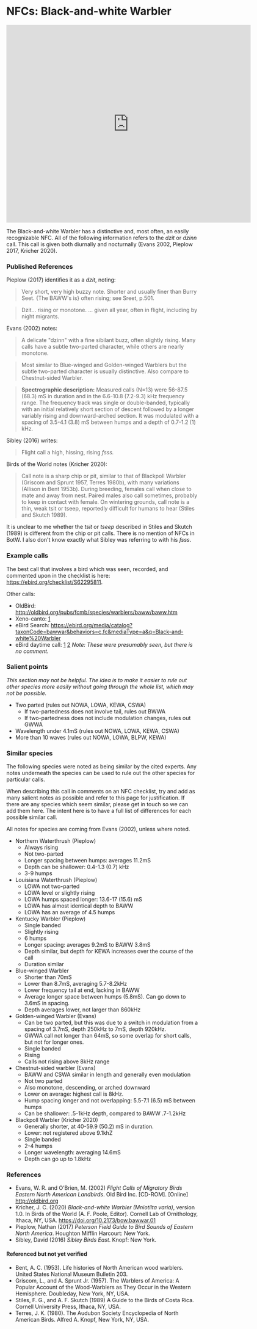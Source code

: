 # NFCs: Black-and-white Warbler

<iframe width="640" height="518" src="https://macaulaylibrary.org/asset/171075931/embed/640" frameborder="0" allowfullscreen style="width:640px;"></iframe>

The Black-and-white Warbler has a distinctive and, most often, an easily recognizable NFC. All of the following information refers to the _dzit_ or _dzinn_ call. This call is given both diurnally and nocturnally (Evans 2002, Pieplow 2017, Kricher 2020).

### Published References

Pieplow (2017) identifies it as a _dzit_, noting:

> Very short, very high buzzy note. Shorter and usually finer than Burry Seet. {The BAWW's is} often rising; see Sreet, p.501.

> Dzit... rising or monotone. ... given all year, often in flight, including by night migrants.

Evans (2002) notes:

> A delicate "dzinn" with a fine sibilant buzz, often slightly rising. Many calls have a subtle two-parted character, while others are nearly monotone.

> Most similar to Blue-winged and Golden-winged Warblers but the subtle two-parted character is usually distinctive. Also compare to Chestnut-sided Warbler.

> **Spectrographic description:** Measured calls (N=13) were 56-87.5 (68.3) mS in duration and in the 6.6-10.8 (7.2-9.3) kHz frequency range. The frequency track was single or double-banded, typically with an initial relatively short section of descent followed by a longer variably rising and downward-arched section. It was modulated with a spacing of 3.5-4.1 (3.8) mS between humps and a depth of 0.7-1.2 (1) kHz.

Sibley (2016) writes:

> Flight call a high, hissing, rising _fsss._

Birds of the World notes (Kricher 2020):

> Call note is a sharp chip or pit, similar to that of Blackpoll Warbler (Griscom and Sprunt 1957, Terres 1980b), with many variations (Allison in Bent 1953b). During breeding, females call when close to mate and away from nest. Paired males also call sometimes, probably to keep in contact with female. On wintering grounds, call note is a thin, weak tsit or tseep, reportedly difficult for humans to hear (Stiles and Skutch 1989).

It is unclear to me whether the _tsit_ or _tseep_ described in Stiles and Skutch (1989) is different from the chip or pit calls. There is no mention of NFCs in BotW. I also don't know exactly what Sibley was referring to with his _fsss_.

### Example calls

The best call that involves a bird which was seen, recorded, and commented upon in the checklist is here: https://ebird.org/checklist/S62295811.

Other calls:

- OldBird: http://oldbird.org/pubs/fcmb/species/warblers/baww/baww.htm
- Xeno-canto: [1](https://www.xeno-canto.org/550454)
- eBird Search: https://ebird.org/media/catalog?taxonCode=bawwar&behaviors=c,fc&mediaType=a&q=Black-and-white%20Warbler
- eBird daytime call: [1](https://macaulaylibrary.org/asset/234433151) [2](https://macaulaylibrary.org/asset/227148391) _Note: These were presumably seen, but there is no comment._

### Salient points

_This section may not be helpful. The idea is to make it easier to rule out other species more easily without going through the whole list, which may not be possible._

- Two parted (rules out NOWA, LOWA, KEWA, CSWA)
  - If two-partedness does not involve tail, rules out BWWA
  - If two-partedness does not include modulation changes, rules out GWWA
- Wavelength under 4.1mS (rules out NOWA, LOWA, KEWA, CSWA)
- More than 10 waves (rules out NOWA, LOWA, BLPW, KEWA)

### Similar species

The following species were noted as being similar by the cited experts. Any notes underneath the species can be used to rule out the other species for particular calls.

When describing this call in comments on an NFC checklist, try and add as many salient notes as possible and refer to this page for justification. If there are any species which seem similar, please get in touch so we can add them here. The intent here is to have a full list of differences for each possible similar call.

All notes for species are coming from Evans (2002), unless where noted.

- Northern Waterthrush (Pieplow)
  - Always rising
  - Not two-parted
  - Longer spacing between humps: averages 11.2mS
  - Depth can be shallower: 0.4-1.3 (0.7) kHz
  - 3-9 humps
- Louisiana Waterthrush (Pieplow)
  - LOWA not two-parted
  - LOWA level or slightly rising
  - LOWA humps spaced longer: 13.6-17 (15.6) mS
  - LOWA has almost identical depth to BAWW
  - LOWA has an average of 4.5 humps
- Kentucky Warbler (Pieplow)
  - Single banded
  - Slightly rising
  - 6 humps
  - Longer spacing: averages 9.2mS to BAWW 3.8mS
  - Depth similar, but depth for KEWA increases over the course of the call
  - Duration similar
- Blue-winged Warbler
  - Shorter than 70mS
  - Lower than 8.7mS, averaging 5.7-8.2kHz
  - Lower frequency tail at end, lacking in BAWW
  - Average longer space between humps (5.8mS). Can go down to 3.6mS in spacing.
  - Depth averages lower, not larger than 860kHz
- Golden-winged Warbler (Evans)
  - Can be two parted, but this was due to a switch in modulation from a spacing of 3.7mS, depth 250kHz to 7mS, depth 920kHz.
  - GWWA call not longer than 64mS, so some overlap for short calls, but not for longer ones.
  - Single banded
  - Rising
  - Calls not rising above 8kHz range
- Chestnut-sided warbler (Evans)
  - BAWW and CSWA similar in length and generally even modulation
  - Not two parted
  - Also monotone, descending, or arched downward
  - Lower on average: highest call is 8kHz.
  - Hump spacing longer and not overlapping:  5.5-7.1 (6.5) mS between humps
  - Can be shallower: .5-1kHz depth, compared to BAWW .7-1.2kHz
- Blackpoll Warbler (Kricher 2020)
  - Generally shorter, at 40-59.9 (50.2) mS in duration.
  - Lower: not registered above 9.1khZ
  - Single banded
  - 2-4 humps
  - Longer wavelength: averaging 14.6mS
  - Depth can go up to 1.8kHz

### References

* Evans, W. R. and O’Brien, M. (2002) _Flight Calls of Migratory Birds Eastern North American Landbirds_. Old Bird Inc. [CD-ROM]. [Online] http://oldbird.org
* Kricher, J. C. (2020) _Black-and-white Warbler (Mniotilta varia)_, version 1.0. In Birds of the World (A. F. Poole, Editor). Cornell Lab of Ornithology, Ithaca, NY, USA. https://doi.org/10.2173/bow.bawwar.01
* Pieplow, Nathan (2017) _Peterson Field Guide to Bird Sounds of Eastern North America_. Houghton Mifflin Harcourt: New York.
* Sibley, David (2016) _Sibley Birds East_. Knopf: New York.

#### Referenced but not yet verified

* Bent, A. C. (1953). Life histories of North American wood warblers. United States National Museum Bulletin 203.
* Griscom, L., and A. Sprunt Jr. (1957). The Warblers of America: A Popular Account of the Wood-Warblers as They Occur in the Western Hemisphere. Doubleday, New York, NY, USA.
* Stiles, F. G., and A. F. Skutch (1989) A Guide to the Birds of Costa Rica. Cornell University Press, Ithaca, NY, USA.
* Terres, J. K. (1980). The Audubon Society Encyclopedia of North American Birds. Alfred A. Knopf, New York, NY, USA.
